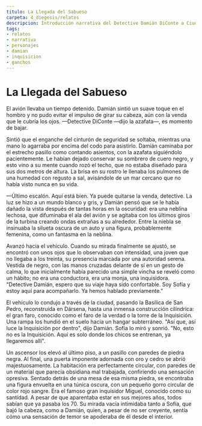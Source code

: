 ```yaml
---
titulo: La Llegada del Sabueso
carpeta: 4_diegesis/relatos
descripcion: Introducción narrativa del Detective Damián DiConte a Ciudad Dársena y su primer encuentro con la Inquisición.
tags:
- relatos
- narrativa
- personajes
- damian
- inquisicion
- ganchos
---
```


# La Llegada del Sabueso

El avión llevaba un tiempo detenido. Damián sintió un suave toque en el hombro y no pudo evitar el impulso de girar su cabeza, aún con la venda que le cubría los ojos.
—Detective DiConte —dijo la azafata—, es momento de bajar.

Sintió que el enganche del cinturón de seguridad se soltaba, mientras una mano lo agarraba por encima del codo para asistirlo. Damián caminaba por el estrecho pasillo como contando asientos, con la azafata siguiéndolo pacientemente. Le habían dejado conservar su sombrero de cuero negro, y esto vino a su mente cuando rozó el techo, que no estaba diseñado para sus dos metros de altura. La brisa en su rostro le llenaba los pulmones de una humedad con regusto a sal, avisándole de un mar cercano que no había visto nunca en su vida.

—Último escalón. Aquí está bien. Ya puede quitarse la venda, detective.
La luz se hizo a un mundo blanco y gris, y Damián pensó que se le había dañado la vista después de tantas horas en la oscuridad: era una neblina lechosa, que difuminaba el ala del avión y se agitaba con los últimos giros de la turbina creando ondas extrañas a su alrededor. Entre la niebla se insinuaba la silueta oscura de un auto y una figura, probablemente femenina, como un fantasma en la neblina.

Avanzó hacia el vehículo. Cuando su mirada finalmente se ajustó, se encontró con unos ojos que lo observaban con intensidad, una joven que no llegaba a los treinta, su presencia marcada por una autoridad serena. Vestida de negro, con las manos cruzadas delante de sí en un gesto de calma, lo que inicialmente había parecido una simple vincha se reveló como un hábito; no era una conductora, era una monja, una inquisidora.
"Detective Damián, espero que su viaje haya sido confortable. Soy Sofía y estoy aquí para acompañarlo. Ya hemos hablado previamente."

El vehículo lo condujo a través de la ciudad, pasando la Basílica de San Pedro, reconstruida en Dársena, hasta una inmensa construcción cilíndrica: el gran faro, conocido como el faro de la verdad o la torre de la Inquisición. Una rampa los hundió en el suelo hacia un hangar subterráneo.
"Así que, así luce la Inquisición por dentro", dijo Damián. Sofía lo miró y sonrió.
"No, esto no es la Inquisición. Aquí es solo donde los chicos se entrenan, ya llegaremos allí".

Un ascensor los elevó al último piso, a un pasillo con paredes de piedra negra. Al final, una puerta imponente adornada con oro y cedro se abrió majestuosamente. La habitación era perfectamente circular, con paredes de un material que parecía obsidiana mal trabajada, confiriendo una sensación opresiva. Sentado detrás de una mesa de esa misma piedra, se encontraba una figura envuelta en una túnica oscura, con un pequeño gorro circular de color rojo sangre. Era el famoso gran inquisidor Miguel, conocido como su santidad. A pesar de que aparentaba estar en sus mejores años, todos sabían que ya pasaba los 70. Su mirada vacía intimidaba tanto a Sofía, que bajó la cabeza, como a Damián, quien, a pesar de no ser creyente, sentía cómo una sensación de temor se apoderaba de él desde el interior. 